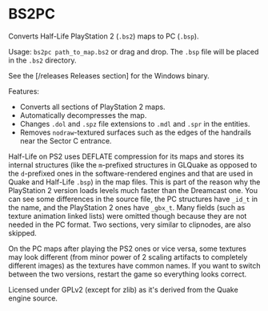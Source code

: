 BS2PC
=====

Converts Half-Life PlayStation 2 (`.bs2`) maps to PC (`.bsp`).

Usage: `bs2pc path_to_map.bs2` or drag and drop. The `.bsp` file will be placed in the `.bs2` directory.

See the [/releases Releases section] for the Windows binary.

Features:
* Converts all sections of PlayStation 2 maps.
* Automatically decompresses the map.
* Changes `.dol` and `.spz` file extensions to `.mdl` and `.spr` in the entities.
* Removes `nodraw`-textured surfaces such as the edges of the handrails near the Sector C entrance.

Half-Life on PS2 uses DEFLATE compression for its maps and stores its internal structures (like the `m`-prefixed structures in GLQuake as opposed to the `d`-prefixed ones in the software-rendered engines and that are used in Quake and Half-Life `.bsp`) in the map files. This is part of the reason why the PlayStation 2 version loads levels much faster than the Dreamcast one. You can see some differences in the source file, the PC structures have `_id_t` in the name, and the PlayStation 2 ones have `_gbx_t`. Many fields (such as texture animation linked lists) were omitted though because they are not needed in the PC format. Two sections, very similar to clipnodes, are also skipped.

On the PC maps after playing the PS2 ones or vice versa, some textures may look different (from minor power of 2 scaling artifacts to completely different images) as the textures have common names. If you want to switch between the two versions, restart the game so everything looks correct.

Licensed under GPLv2 (except for zlib) as it's derived from the Quake engine source.

